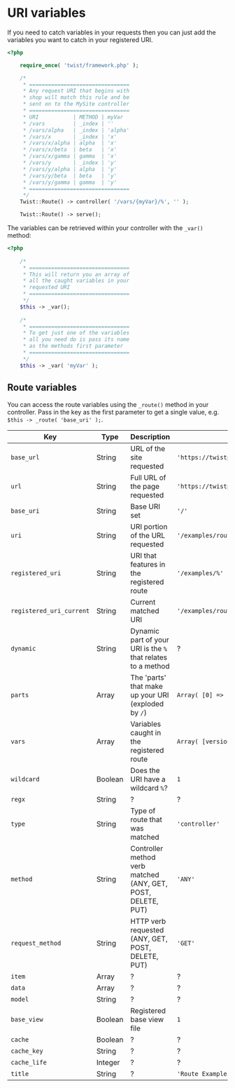 # URI variables

If you need to catch variables in your requests then you can just add the variables you want to catch in your registered URI.

```php
<?php

    require_once( 'twist/framework.php' );

    /*
     * ================================
     * Any request URI that begins with
     * shop will match this rule and be
     * sent on to the MySite controller
     * ================================
     * URI           | METHOD | myVar
     * /vars         | _index | ''
     * /vars/alpha   | _index | 'alpha'
     * /vars/x       | _index | 'x'
     * /vars/x/alpha | alpha  | 'x'
     * /vars/x/beta  | beta   | 'x'
     * /vars/x/gamma | gamma  | 'x'
     * /vars/y       | _index | 'y'
     * /vars/y/alpha | alpha  | 'y'
     * /vars/y/beta  | beta   | 'y'
     * /vars/y/gamma | gamma  | 'y'
     * ================================
     */
    Twist::Route() -> controller( '/vars/{myVar}/%', '' );

    Twist::Route() -> serve();
```

The variables can be retrieved within your controller with the `_var()` method:

```php
<?php
    
    /*
     * ================================
     * This will return you an array of
     * all the caught variables in your
     * requested URI
     * ================================
     */
    $this -> _var();
    
    /*
     * ================================
     * To get just one of the variables
     * all you need do is pass its name
     * as the methods first parameter
     * ================================
     */
    $this -> _var( 'myVar' );
```

## Route variables

You can access the route variables using the `_route()` method in your controller. Pass in the key as the first parameter to get a single value, e.g. `$this -> _route( 'base_uri' );`.

| Key                      | Type    | Description                                                  | Example                                  |
| ------------------------ | ------- | ------------------------------------------------------------ | ---------------------------------------- |
| `base_url`               | String  | URL of the site requested                                    | `'https://twistphp.com'`                 |
| `url`                    | String  | Full URL of the page requested                               | `'https://twistphp.com/examples/routes'` |
| `base_uri`               | String  | Base URI set                                                 | `'/'`                                    |
| `uri`                    | String  | URI portion of the URL requested                             | `'/examples/routes'`                     |
| `registered_uri`         | String  | URI that features in the registered route                    | `'/examples/%'`                          |
| `registered_uri_current` | String  | Current matched URI                                          | `'/examples/routes'`                     |
| `dynamic`                | String  | Dynamic part of your URI is the `%` that relates to a method | ?                                        |
| `parts`                  | Array   | The 'parts' that make up your URI (exploded by `/`)          | `Array( [0] => 'debug' )`                |
| `vars`                   | Array   | Variables caught in the registered route                     | `Array( [version] => '3.0.0' )`          |
| `wildcard`               | Boolean | Does the URI have a wildcard `%`?                            | `1`                                      |
| `regx`                   | String  | ?                                                            | ?                                        |
| `type`                   | String  | Type of route that was matched                               | `'controller'`                           |
| `method`                 | String  | Controller method verb matched (ANY, GET, POST, DELETE, PUT) | `'ANY'`                                  |
| `request_method`         | String  | HTTP verb requested (ANY, GET, POST, DELETE, PUT)            | `'GET'`                                  |
| `item`                   | Array   | ?                                                            | ?                                        |
| `data`                   | Array   | ?                                                            | ?                                        |
| `model`                  | String  | ?                                                            | ?                                        |
| `base_view`              | Boolean | Registered base view file                                    | `1`                                      |
| `cache`                  | Boolean | ?                                                            | ?                                        |
| `cache_key`              | String  | ?                                                            | ?                                        |
| `cache_life`             | Integer | ?                                                            | ?                                        |
| `title`                  | String  | ?                                                            | `'Route Examples - TwistPHP'`            |